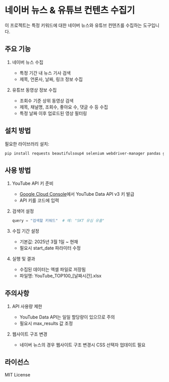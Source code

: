 # 네이버 뉴스 & 유튜브 컨텐츠 수집기

이 프로젝트는 특정 키워드에 대한 네이버 뉴스와 유튜브 컨텐츠를 수집하는 도구입니다.

## 주요 기능

1. 네이버 뉴스 수집
   - 특정 기간 내 뉴스 기사 검색
   - 제목, 언론사, 날짜, 링크 정보 수집

2. 유튜브 동영상 정보 수집
   - 조회수 기준 상위 동영상 검색
   - 제목, 채널명, 조회수, 좋아요 수, 댓글 수 등 수집
   - 특정 날짜 이후 업로드된 영상 필터링

## 설치 방법

필요한 라이브러리 설치:
```bash
pip install requests beautifulsoup4 selenium webdriver-manager pandas google-api-python-client openpyxl
```

## 사용 방법

1. YouTube API 키 준비
   - [Google Cloud Console](https://console.cloud.google.com)에서 YouTube Data API v3 키 발급
   - API 키를 코드에 입력

2. 검색어 설정
   ```python
   query = "검색할 키워드"  # 예: "SKT 유심 유출"
   ```

3. 수집 기간 설정
   - 기본값: 2025년 3월 1일 ~ 현재
   - 필요시 start_date 파라미터 수정

4. 실행 및 결과
   - 수집된 데이터는 엑셀 파일로 저장됨
   - 파일명: YouTube_TOP100_[날짜시간].xlsx

## 주의사항

1. API 사용량 제한
   - YouTube Data API는 일일 할당량이 있으므로 주의
   - 필요시 max_results 값 조정

2. 웹사이트 구조 변경
   - 네이버 뉴스의 경우 웹사이트 구조 변경시 CSS 선택자 업데이트 필요

## 라이선스

MIT License

